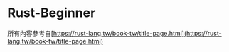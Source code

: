 # Rust-Beginner

所有內容參考自[https://rust-lang.tw/book-tw/title-page.html](https://rust-lang.tw/book-tw/title-page.html)